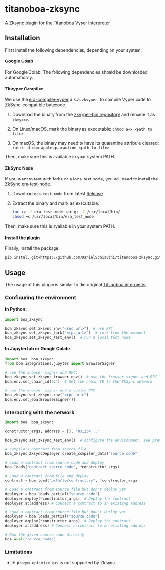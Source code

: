 # titanoboa-zksync
A Zksync plugin for the Titanoboa Vyper interpreter


## Installation

First install the following dependencies, depending on your system:

#### Google Colab
For Google Colab: The following dependencies should be downloaded automatically.

#### Zkvyper Compiler
We use the [era-compiler-vyper](https://github.com/matter-labs/era-compiler-vyper) a.k.a. `zkvyper`: to compile Vyper code to ZkSync-compatible bytecode.

1. Download the binary from the [zkvyper-bin repository](https://github.com/matter-labs/zkvyper-bin) and rename it as `zkvyper`.
 
2. On Linux/macOS, mark the binary as executable:
`chmod a+x <path to file>`

3. On macOS, the binary may need to have its quarantine attribute cleared: 
`xattr -d com.apple.quarantine <path to file>`

Then, make sure this is available in your system PATH.

#### ZkSync Node

If you want to test with forks or a local test node, you will need to install the ZkSync [era-test-node](https://github.com/matter-labs/era-test-node/releases).

1. Download `era-test-node` from latest [Release](https://github.com/matter-labs/era-test-node/releases/latest)

2. Extract the binary and mark as executable:
   ```bash
   tar xz -f era_test_node.tar.gz -C /usr/local/bin/
   chmod +x /usr/local/bin/era_test_node
   ```

Then, make sure this is available in your system PATH.

#### Install the plugin
Finally, install the package:

```bash
pip install git+https://github.com/DanielSchiavini/titanoboa-zksync.git@main
```

## Usage
The usage of this plugin is similar to the original [Titanoboa interpreter](https://github.com/vyperlang/titanoboa).

### Configuring the environment
#### In Python:

```python
import boa_zksync

boa_zksync.set_zksync_env("<rpc_url>")  # use RPC
boa_zksync.set_zksync_fork("<rpc_url>")  # fork from the mainnet
boa_zksync.set_zksync_test_env()  # run a local test node
```

#### In JupyterLab or Google Colab:
```python
import boa, boa_zksync
from boa.integrations.jupyter import BrowserSigner

# use the browser signer and RPC:
boa_zksync.set_zksync_browser_env()  # use the browser signer and RPC
boa.env.set_chain_id(324)  # Set the chain ID to the ZkSync network

# use the browser signer and a custom RPC:
boa_zksync.set_zksync_env("<rpc_url>")
boa.env.set_eoa(BrowserSigner())
```

### Interacting with the network

```python
import boa, boa_zksync

constructor_args, address = [], "0x1234..."

boa_zksync.set_zksync_test_env()  # configure the environment, see previous section

# Compile a contract from source file
boa_zksync.ZksyncDeployer.create_compiler_data("source code")

# Load a contract from source code and deploy
boa.loads("contract source code", *constructor_args)

# Load a contract from file and deploy
contract = boa.load("path/to/contract.vy", *constructor_args)

# Load a contract from source file but don't deploy yet
deployer = boa.loads_partial("source code")
deployer.deploy(*constructor_args)  # Deploy the contract
deployer.at(address) # Connect a contract to an existing address

# Load a contract from source file but don't deploy yet
deployer = boa.loads_partial("source code")
deployer.deploy(*constructor_args)  # Deploy the contract
deployer.at(address) # Connect a contract to an existing address

# Run the given source code directly
boa.eval("source code")
```

### Limitations
- `# pragma optimize gas` is not supported by Zksync
